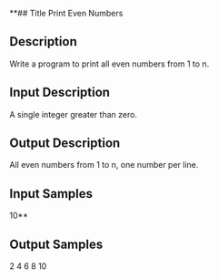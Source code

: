 **## Title
Print Even Numbers

## Description
Write a program to print all even numbers from 1 to n.

## Input Description
A single integer greater than zero.

## Output Description
All even numbers from 1 to n, one number per line.

## Input Samples
10**

## Output Samples
2
4
6
8
10
